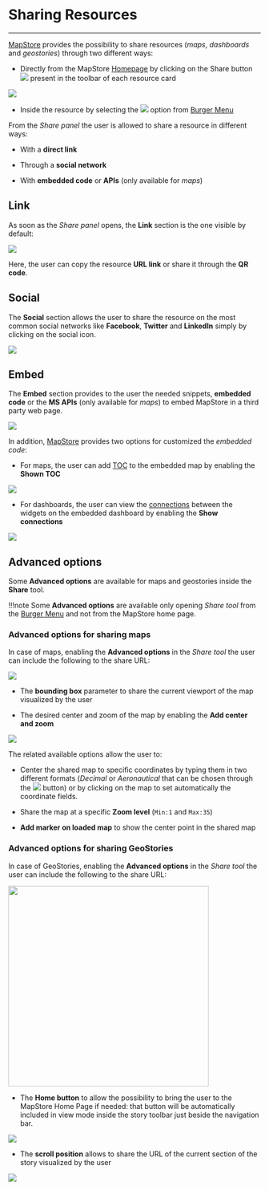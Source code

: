 # Sharing Resources
*******************

[MapStore](https://mapstore.geo-solutions.it/mapstore/#/) provides the possibility to share resources (*maps*, *dashboards* and *geostories*) through two different ways:

* Directly from the MapStore [Homepage](home-page.md) by clicking on the Share button <img src="../img/button/share.jpg" class="ms-docbutton"/> present in the toolbar of each resource card

<img src="../img/share/share_cards.jpg" class="ms-docimage"  style="max-width:400px;"/>

* Inside the resource by selecting the <img src="../img/button/share-button-bm.jpg" class="ms-docbutton" style="max-height:25px;"/> option from [Burger Menu](menu-bar.md#burger-menu) 

From the *Share panel* the user is allowed to share a resource in different ways:

* With a **direct link**

* Through a **social network**

* With **embedded code** or **APIs** (only available for *maps*)

## Link

As soon as the *Share panel* opens, the **Link** section is the one visible by default:

<img src="../img/share/share_window.jpg" class="ms-docimage"  style="max-width:400px;"/>

Here, the user can copy the resource **URL link** or share it through the **QR code**.

## Social

The **Social** section allows the user to share the resource on the most common social networks like **Facebook**, **Twitter** and **LinkedIn** simply by clicking on the social icon.

<img src="../img/share/social.jpg" class="ms-docimage"  style="max-width:400px;"/>

## Embed

The **Embed** section provides to the user the needed snippets, **embedded code** or the **MS APIs** (only available for *maps*) to embed MapStore in a third party web page.

<img src="../img/share/embed.jpg" class="ms-docimage"  style="max-width:400px;"/>

In addition, [MapStore](https://mapstore.geo-solutions.it/mapstore/#/) provides two options for customized the *embedded code*:

* For maps, the user can add [TOC](toc.md) to the embedded map by enabling the **Shown TOC**

<img src="../img/share/embed_maps.jpg" class="ms-docimage"  style="max-width:400px;"/>

* For dashboards, the user can view the [connections](connecting-widgets.md) between the widgets on the embedded dashboard by enabling the **Show connections**

<img src="../img/share/embed-dash.jpg" class="ms-docimage"  style="max-width:400px;"/>

## Advanced options

Some **Advanced options** are available for maps and geostories inside the **Share** tool. 

!!!note
    Some **Advanced options** are available only opening *Share tool* from the [Burger Menu](menu-bar.md#burger-menu) and not from the MapStore home page.

### Advanced options for sharing maps

In case of maps, enabling the **Advanced options** in the *Share tool* the user can include the following to the share URL:

<img src="../img/share/share_window_map_options.jpg" class="ms-docimage"  style="max-width:400px;"/>

* The **bounding box** parameter to share the current viewport of the map visualized by the user

* The desired center and zoom of the map by enabling the **Add center and zoom** 

<img src="../img/share/share_window_center_zoom.jpg" class="ms-docimage"  style="max-width:400px;"/>

The related available options allow the user to:

* Center the shared map to specific coordinates by typing them in two different formats (*Decimal* or *Aeronautical* that can be chosen through the <img src="../img/button/change-search-tool.jpg" class="ms-docbutton"/> button) or by clicking on the map to set automatically the coordinate fields. 

* Share the map at a specific **Zoom level** (`Min:1` and `Max:35`)

* **Add marker on loaded map** to show the center point in the shared map 

### Advanced options for sharing GeoStories

In case of GeoStories, enabling the **Advanced options** in the *Share tool* the user can include the following to the share URL:

<img src="../img/exploring-stories/share_options.jpg" class="ms-docimage" width="400px"/>

* The **Home button** to allow the possibility to bring the user to the MapStore Home Page if needed: that button will be automatically included in view mode inside the story toolbar just beside the navigation bar.

<img src="../img/exploring-stories/share-page.jpg" class="ms-docimage"/>

* The **scroll position** allows to share the URL of the current section of the story visualized by the user

<img src="../img/exploring-stories/share_section.jpg" class="ms-docimage"/>

